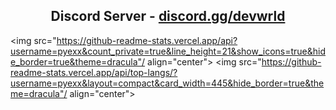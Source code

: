 <!-- TITLE -->
<h2 align="center">Discord Server - <a href="https://discord.gg/devwrld">discord.gg/devwrld</a></h2>

<img  src="https://github-readme-stats.vercel.app/api?username=pyexx&count_private=true&line_height=21&show_icons=true&hide_border=true&theme=dracula"/ align="center">
<img  src="https://github-readme-stats.vercel.app/api/top-langs/?username=pyexx&layout=compact&card_width=445&hide_border=true&theme=dracula"/ align="center">

